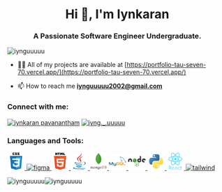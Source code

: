 <h1 align="center">Hi 👋, I'm Iynkaran</h1>
<h3 align="center">A Passionate Software Engineer Undergraduate.</h3>

<p align="left"> <img src="https://komarev.com/ghpvc/?username=iynguuuuu&label=Profile%20views&color=0e75b6&style=flat" alt="iynguuuuu" /> </p>

- 👨‍💻 All of my projects are available at [https://portfolio-tau-seven-70.vercel.app/](https://portfolio-tau-seven-70.vercel.app/)

- 📫 How to reach me **iynguuuuu2002@gmail.com**

<h3 align="left">Connect with me:</h3>
<p align="left">
<a href="https://linkedin.com/in/iynkaran pavanantham" target="blank"><img align="center" src="https://raw.githubusercontent.com/rahuldkjain/github-profile-readme-generator/master/src/images/icons/Social/linked-in-alt.svg" alt="iynkaran pavanantham" height="30" width="40" /></a>
<a href="https://instagram.com/iyng._.uuuuu" target="blank"><img align="center" src="https://raw.githubusercontent.com/rahuldkjain/github-profile-readme-generator/master/src/images/icons/Social/instagram.svg" alt="iyng._.uuuuu" height="30" width="40" /></a>
</p>

<h3 align="left">Languages and Tools:</h3>
<p align="left"> <a href="https://www.w3schools.com/css/" target="_blank" rel="noreferrer"> <img src="https://raw.githubusercontent.com/devicons/devicon/master/icons/css3/css3-original-wordmark.svg" alt="css3" width="40" height="40"/> </a>  <a href="https://www.figma.com/" target="_blank" rel="noreferrer"> <img src="https://www.vectorlogo.zone/logos/figma/figma-icon.svg" alt="figma" width="40" height="40"/> </a> <a href="https://www.w3.org/html/" target="_blank" rel="noreferrer"> <img src="https://raw.githubusercontent.com/devicons/devicon/master/icons/html5/html5-original-wordmark.svg" alt="html5" width="40" height="40"/> </a> <a href="https://www.java.com" target="_blank" rel="noreferrer"> <img src="https://raw.githubusercontent.com/devicons/devicon/master/icons/java/java-original.svg" alt="java" width="40" height="40"/> </a> <a href="https://www.mongodb.com/" target="_blank" rel="noreferrer"> <img src="https://raw.githubusercontent.com/devicons/devicon/master/icons/mongodb/mongodb-original-wordmark.svg" alt="mongodb" width="40" height="40"/> </a> <a href="https://www.mysql.com/" target="_blank" rel="noreferrer"> <img src="https://raw.githubusercontent.com/devicons/devicon/master/icons/mysql/mysql-original-wordmark.svg" alt="mysql" width="40" height="40"/> </a>  <a href="https://nodejs.org" target="_blank" rel="noreferrer"> <img src="https://raw.githubusercontent.com/devicons/devicon/master/icons/nodejs/nodejs-original-wordmark.svg" alt="nodejs" width="40" height="40"/> </a> <a href="https://www.python.org" target="_blank" rel="noreferrer"> <img src="https://raw.githubusercontent.com/devicons/devicon/master/icons/python/python-original.svg" alt="python" width="40" height="40"/> </a> <a href="https://reactjs.org/" target="_blank" rel="noreferrer"> <img src="https://raw.githubusercontent.com/devicons/devicon/master/icons/react/react-original-wordmark.svg" alt="react" width="40" height="40"/> </a> <a href="https://tailwindcss.com/" target="_blank" rel="noreferrer"> <img src="https://www.vectorlogo.zone/logos/tailwindcss/tailwindcss-icon.svg" alt="tailwind" width="40" height="40"/> </a> </p>



<div style="display: flex" >
  <img src="https://github-readme-stats.vercel.app/api/top-langs?username=iynguuuuu&show_icons=true&locale=en&layout=compact" alt="iynguuuuu" />
  <img src="https://github-readme-streak-stats.herokuapp.com/?user=iynguuuuu&" alt="iynguuuuu" />
</div>


